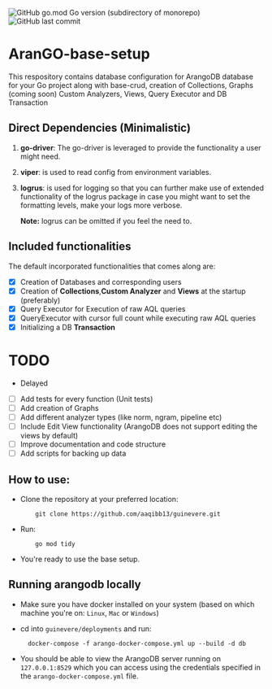 ![GitHub go.mod Go version (subdirectory of monorepo)](https://img.shields.io/github/go-mod/go-version/aaqibb13/guinevere) ![GitHub last commit](https://img.shields.io/github/last-commit/aaqibb13/guinevere)
# AranGO-base-setup
This respository contains database configuration for ArangoDB database for your Go project along with base-crud, creation of Collections, Graphs (coming soon) Custom Analyzers, Views, Query Executor and DB Transaction

## Direct Dependencies (Minimalistic)
1. **go-driver**: The go-driver is leveraged to provide the functionality a user might need.
2. **viper**: is used to read config from environment variables. 
3. **logrus**: is used for logging so that you can further make use of extended functionality of the logrus package in case you might want to set the formatting levels, make your logs more verbose. 
  
    **Note:** logrus can be omitted if you feel the need to.

   
## Included functionalities
The default incorporated functionalities that comes along are:
- [x] Creation of Databases and corresponding users
- [x] Creation of **Collections**,**Custom Analyzer** and **Views** at the startup (preferably)
- [x] Query Executor for Execution of raw AQL queries
- [x] QueryExecutor with cursor full count while executing raw AQL queries
- [x] Initializing a DB **Transaction**

# TODO
* Delayed
- [ ] Add tests for every function (Unit tests)
- [ ] Add creation of Graphs 
- [ ] Add different analyzer types (like norm, ngram, pipeline etc)
- [ ] Include Edit View functionality (ArangoDB does not support editing the views by default)
- [ ] Improve documentation and code structure
- [ ] Add scripts for backing up data

## How to use:
- Clone the repository at your preferred location:

          git clone https://github.com/aaqibb13/guinevere.git
      
- Run:

          go mod tidy
- You're ready to use the base setup.

## Running arangodb locally
- Make sure you have docker installed on your system (based on which machine you're on: `Linux`, `Mac` or `Windows`)
- cd into `guinevere/deployments` and run:
  
        docker-compose -f arango-docker-compose.yml up --build -d db
- You should be able to view the ArangoDB server running on `127.0.0.1:8529` which you can access using the credentials specified in the `arango-docker-compose.yml` file.
